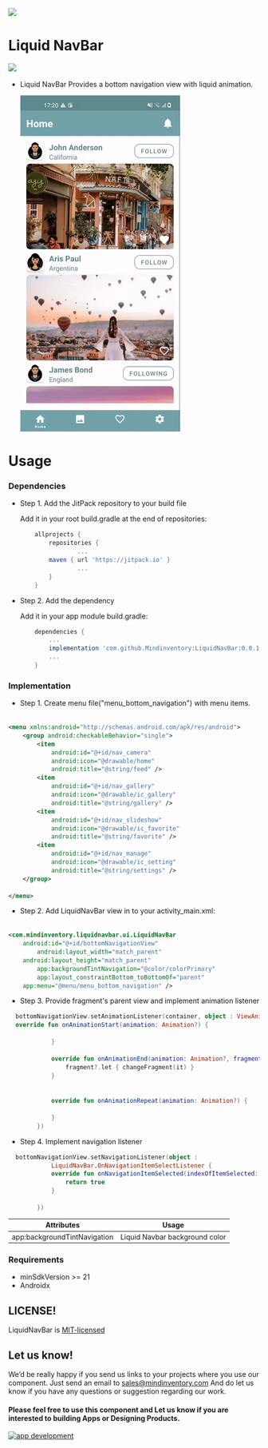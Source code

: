 <a href="https://www.mindinventory.com/?utm_source=gthb&utm_medium=repo&utm_campaign=liquid-nav-bar"><img src="https://github.com/Sammindinventory/MindInventory/blob/main/Banner.png"></a>

# Liquid NavBar
[![](https://jitpack.io/v/Mindinventory/LiquidNavBar.svg)](https://jitpack.io/#Mindinventory/LiquidNavBar)

* Liquid NavBar Provides a bottom navigation view with liquid animation.

  ![ezgif.com-gif-maker__3_](/media/feature.gif)

# Usage

### Dependencies

* Step 1. Add the JitPack repository to your build file

  Add it in your root build.gradle at the end of repositories:

    ```groovy
	    allprojects {
		    repositories {
                	...
			maven { url 'https://jitpack.io' }
                	...
		    }
	    }
    ``` 
* Step 2. Add the dependency

  Add it in your app module build.gradle:

    ```groovy
        dependencies {
            ...
            implementation 'com.github.Mindinventory:LiquidNavBar:0.0.1'
            ...
        }
    ``` 

### Implementation

* Step 1. Create menu file("menu_bottom_navigation") with menu items.

```xml

<menu xmlns:android="http://schemas.android.com/apk/res/android">
    <group android:checkableBehavior="single">
        <item
            android:id="@+id/nav_camera"
            android:icon="@drawable/home"
            android:title="@string/feed" />
        <item
            android:id="@+id/nav_gallery"
            android:icon="@drawable/ic_gallery"
            android:title="@string/gallery" />
        <item
            android:id="@+id/nav_slideshow"
            android:icon="@drawable/ic_favorite"
            android:title="@string/favorite" />
        <item
            android:id="@+id/nav_manage"
            android:icon="@drawable/ic_setting"
            android:title="@string/settings" />
    </group>

</menu>
```
* Step 2. Add LiquidNavBar view in to your activity_main.xml:

```xml

<com.mindinventory.liquidnavbar.ui.LiquidNavBar 
	android:id="@+id/bottomNavigationView"
        android:layout_width="match_parent" 
	android:layout_height="match_parent"
        app:backgroundTintNavigation="@color/colorPrimary"
        app:layout_constraintBottom_toBottomOf="parent" 
	app:menu="@menu/menu_bottom_navigation" />
```

* Step 3. Provide fragment's parent view and implement animation listener

```kotlin 
  bottomNavigationView.setAnimationListener(container, object : ViewAnimationListener {
  override fun onAnimationStart(animation: Animation?) {

            }

            override fun onAnimationEnd(animation: Animation?, fragment: Fragment?) {
                fragment?.let { changeFragment(it) }
            }


            override fun onAnimationRepeat(animation: Animation?) {

            }
        })
 ```         

* Step 4. Implement navigation listener

```kotlin 
  bottomNavigationView.setNavigationListener(object :
            LiquidNavBar.OnNavigationItemSelectListener {
            override fun onNavigationItemSelected(indexOfItemSelected: Int): Boolean {
                return true
            }

        })
 ```         

| Attributes | Usage |
| ------ | ------ |
| app:backgroundTintNavigation | Liquid Navbar background color |

### Requirements

* minSdkVersion >= 21
* Androidx

## LICENSE!
LiquidNavBar is [MIT-licensed](/LICENSE) 

## Let us know!

We’d be really happy if you send us links to your projects where you use our component. Just send an email to sales@mindinventory.com And do let us know if you have any questions or suggestion regarding our work.
<p><h4>Please feel free to use this component and Let us know if you are interested to building Apps or Designing Products.</h4>
<a href="https://www.mindinventory.com/contact-us.php?utm_source=gthb&utm_medium=repo&utm_campaign=liquid-nav-bar">
<img src="https://github.com/Sammindinventory/MindInventory/blob/main/hirebutton.png" width="203" height="43"  alt="app development">
</a>




